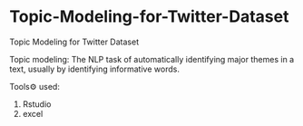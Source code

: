 # Topic-Modeling-for-Twitter-Dataset
Topic Modeling for Twitter Dataset

Topic modeling: The NLP task of automatically identifying major themes in a text, usually by identifying informative words.

Tools⚙ used:
1. Rstudio
2. excel 
